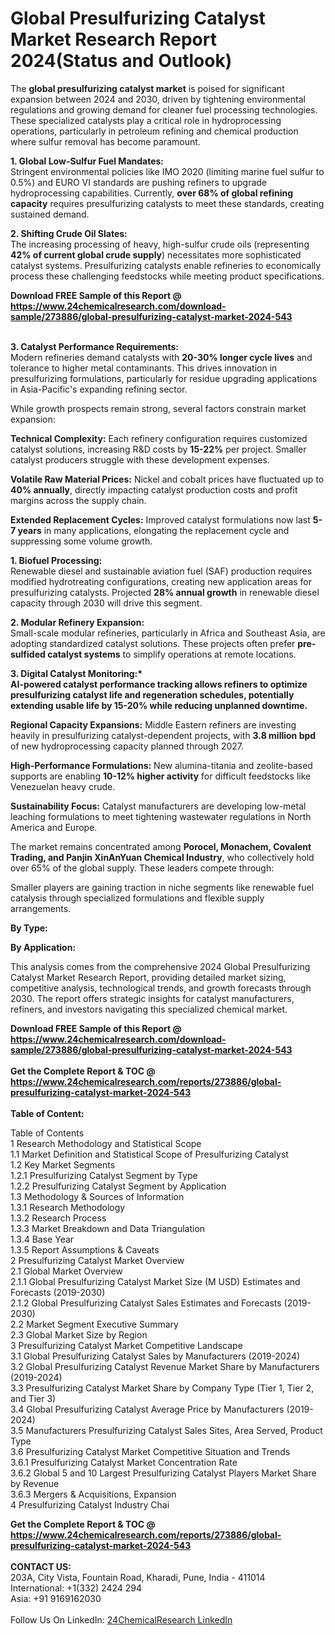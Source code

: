 <h1>Global Presulfurizing Catalyst Market Research Report 2024(Status and Outlook)</h1><p>The <strong>global presulfurizing catalyst market</strong> is poised for significant expansion between 2024 and 2030, driven by tightening environmental regulations and growing demand for cleaner fuel processing technologies. These specialized catalysts play a critical role in hydroprocessing operations, particularly in petroleum refining and chemical production where sulfur removal has become paramount.</p><p><strong>1. Global Low-Sulfur Fuel Mandates:</strong><br>
Stringent environmental policies like IMO 2020 (limiting marine fuel sulfur to 0.5%) and EURO VI standards are pushing refiners to upgrade hydroprocessing capabilities. Currently, <strong>over 68% of global refining capacity</strong> requires presulfurizing catalysts to meet these standards, creating sustained demand.</p><p><strong>2. Shifting Crude Oil Slates:</strong><br>
The increasing processing of heavy, high-sulfur crude oils (representing <strong>42% of current global crude supply</strong>) necessitates more sophisticated catalyst systems. Presulfurizing catalysts enable refineries to economically process these challenging feedstocks while meeting product specifications.</p><div><b>Download FREE Sample of this Report @ 
            <a href="https://www.24chemicalresearch.com/download-sample/273886/global-presulfurizing-catalyst-market-2024-543">
            https://www.24chemicalresearch.com/download-sample/273886/global-presulfurizing-catalyst-market-2024-543</a></b></div><br><p><strong>3. Catalyst Performance Requirements:</strong><br>
Modern refineries demand catalysts with <strong>20-30% longer cycle lives</strong> and tolerance to higher metal contaminants. This drives innovation in presulfurizing formulations, particularly for residue upgrading applications in Asia-Pacific's expanding refining sector.</p><p>While growth prospects remain strong, several factors constrain market expansion:</p><p><strong>Technical Complexity:</strong> Each refinery configuration requires customized catalyst solutions, increasing R&amp;D costs by <strong>15-22%</strong> per project. Smaller catalyst producers struggle with these development expenses.</p><p><strong>Volatile Raw Material Prices:</strong> Nickel and cobalt prices have fluctuated up to <strong>40% annually</strong>, directly impacting catalyst production costs and profit margins across the supply chain.</p><p><strong>Extended Replacement Cycles:</strong> Improved catalyst formulations now last <strong>5-7 years</strong> in many applications, elongating the replacement cycle and suppressing some volume growth.</p><p><strong>1. Biofuel Processing:</strong><br>
Renewable diesel and sustainable aviation fuel (SAF) production requires modified hydrotreating configurations, creating new application areas for presulfurizing catalysts. Projected <strong>28% annual growth</strong> in renewable diesel capacity through 2030 will drive this segment.</p><p><strong>2. Modular Refinery Expansion:</strong><br>
Small-scale modular refineries, particularly in Africa and Southeast Asia, are adopting standardized catalyst solutions. These projects often prefer <strong>pre-sulfided catalyst systems</strong> to simplify operations at remote locations.</p><p><strong>3. Digital Catalyst Monitoring:*<br>
AI-powered catalyst performance tracking allows refiners to optimize presulfurizing catalyst life and regeneration schedules, potentially extending usable life by <strong>15-20%</strong> while reducing unplanned downtime.</strong></p><p><strong>Regional Capacity Expansions:</strong> Middle Eastern refiners are investing heavily in presulfurizing catalyst-dependent projects, with <strong>3.8 million bpd</strong> of new hydroprocessing capacity planned through 2027.</p><p><strong>High-Performance Formulations:</strong> New alumina-titania and zeolite-based supports are enabling <strong>10-12% higher activity</strong> for difficult feedstocks like Venezuelan heavy crude.</p><p><strong>Sustainability Focus:</strong> Catalyst manufacturers are developing low-metal leaching formulations to meet tightening wastewater regulations in North America and Europe.</p><p>The market remains concentrated among <strong>Porocel, Monachem, Covalent Trading, and Panjin XinAnYuan Chemical Industry</strong>, who collectively hold over 65% of the global supply. These leaders compete through:</p><p>Smaller players are gaining traction in niche segments like renewable fuel catalysis through specialized formulations and flexible supply arrangements.</p><p><strong>By Type:</strong></p><p><strong>By Application:</strong></p><p>This analysis comes from the comprehensive 2024 Global Presulfurizing Catalyst Market Research Report, providing detailed market sizing, competitive analysis, technological trends, and growth forecasts through 2030. The report offers strategic insights for catalyst manufacturers, refiners, and investors navigating this specialized chemical market.</p><div><b>Download FREE Sample of this Report @ 
            <a href="https://www.24chemicalresearch.com/download-sample/273886/global-presulfurizing-catalyst-market-2024-543">
            https://www.24chemicalresearch.com/download-sample/273886/global-presulfurizing-catalyst-market-2024-543</a></b></div><br><div><b>Get the Complete Report & TOC @ 
            <a href="https://www.24chemicalresearch.com/reports/273886/global-presulfurizing-catalyst-market-2024-543">
            https://www.24chemicalresearch.com/reports/273886/global-presulfurizing-catalyst-market-2024-543</a></b></div><br>
            <b>Table of Content:</b><p>Table of Contents<br />
1 Research Methodology and Statistical Scope<br />
1.1 Market Definition and Statistical Scope of Presulfurizing Catalyst<br />
1.2 Key Market Segments<br />
1.2.1 Presulfurizing Catalyst Segment by Type<br />
1.2.2 Presulfurizing Catalyst Segment by Application<br />
1.3 Methodology & Sources of Information<br />
1.3.1 Research Methodology<br />
1.3.2 Research Process<br />
1.3.3 Market Breakdown and Data Triangulation<br />
1.3.4 Base Year<br />
1.3.5 Report Assumptions & Caveats<br />
2 Presulfurizing Catalyst Market Overview<br />
2.1 Global Market Overview<br />
2.1.1 Global Presulfurizing Catalyst Market Size (M USD) Estimates and Forecasts (2019-2030)<br />
2.1.2 Global Presulfurizing Catalyst Sales Estimates and Forecasts (2019-2030)<br />
2.2 Market Segment Executive Summary<br />
2.3 Global Market Size by Region<br />
3 Presulfurizing Catalyst Market Competitive Landscape<br />
3.1 Global Presulfurizing Catalyst Sales by Manufacturers (2019-2024)<br />
3.2 Global Presulfurizing Catalyst Revenue Market Share by Manufacturers (2019-2024)<br />
3.3 Presulfurizing Catalyst Market Share by Company Type (Tier 1, Tier 2, and Tier 3)<br />
3.4 Global Presulfurizing Catalyst Average Price by Manufacturers (2019-2024)<br />
3.5 Manufacturers Presulfurizing Catalyst Sales Sites, Area Served, Product Type<br />
3.6 Presulfurizing Catalyst Market Competitive Situation and Trends<br />
3.6.1 Presulfurizing Catalyst Market Concentration Rate<br />
3.6.2 Global 5 and 10 Largest Presulfurizing Catalyst Players Market Share by Revenue<br />
3.6.3 Mergers & Acquisitions, Expansion<br />
4 Presulfurizing Catalyst Industry Chai</p><div><b>Get the Complete Report & TOC @ 
            <a href="https://www.24chemicalresearch.com/reports/273886/global-presulfurizing-catalyst-market-2024-543">
            https://www.24chemicalresearch.com/reports/273886/global-presulfurizing-catalyst-market-2024-543</a></b></div><br><b>CONTACT US:</b><br>
            203A, City Vista, Fountain Road, Kharadi, Pune, India - 411014<br>
            International: +1(332) 2424 294<br>
            Asia: +91 9169162030 <br><br>
            Follow Us On LinkedIn: <a href="https://www.linkedin.com/company/24chemicalresearch/">24ChemicalResearch LinkedIn</a>